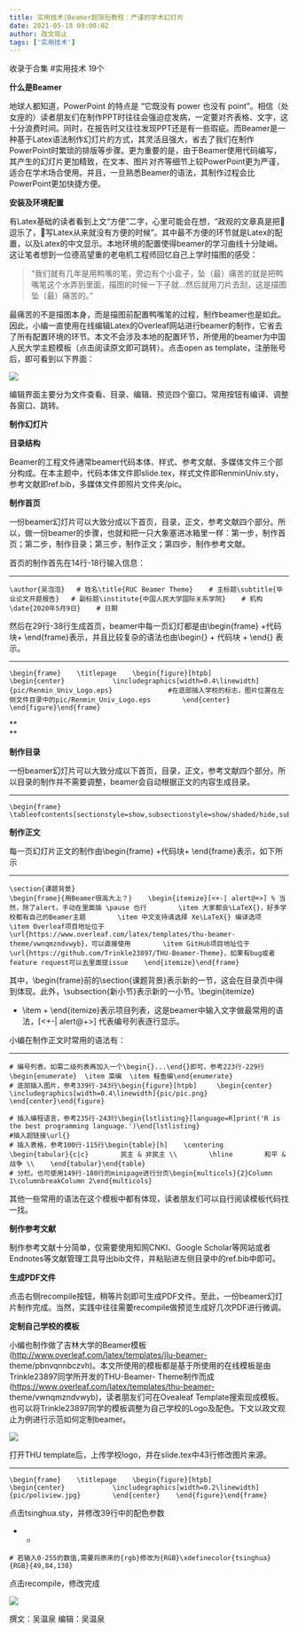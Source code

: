 ```yaml
---
title: 实用技术|Beamer超简短教程：严谨的学术幻灯片
date: 2021-05-18 09:00:02
author: 政文观止
tags: ['实用技术']
---
```



收录于合集 #实用技术 19个

  

**什么是Beamer**  

地球人都知道，PowerPoint 的特点是 “它既没有 power 也没有
point”。相信（处女座的）读者朋友们在制作PPT时往往会强迫症发病，一定要对齐表格、文字，这十分浪费时间。同时，在报告时又往往发现PPT还是有一些瑕疵。而Beamer是一种基于Latex语法制作幻灯片的方式，其灵活且强大，省去了我们在制作PowerPoint时繁琐的排版等步骤。更为重要的是，由于Beamer使用代码编写，其产生的幻灯片更加精致，在文本、图片对齐等细节上较PowerPoint更为严谨，适合在学术场合使用。并且，一旦熟悉Beamer的语法，其制作过程会比PowerPoint更加快捷方便。

  

 **安装及环境配置**

有Latex基础的读者看到上文“方便”二字，心里可能会在想，“政观的文章真是把👴逗乐了，👴写Latex从来就没有方便的时候”。其中最不方便的环节就是Latex的配置，以及Latex的中文显示。本地环境的配置使得beamer的学习曲线十分陡峭。这让笔者想到一位德高望重的老电机工程师回忆自己上学时描图的感受：

> “我们就有几年是用鸭嘴的笔，旁边有个小盒子，坠（最）痛苦的就是把鸭嘴笔这个水弄到里面，描图的时候一下子就…然后就用刀片去刮，这是描图坠（最）痛苦的。”

最痛苦的不是描图本身，而是描图前配置鸭嘴笔的过程，制作beamer也是如此。因此，小编一直使用在线编辑Latex的Overleaf网站进行beamer的制作，它省去了所有配置环境的环节。本文不会涉及本地的配置环节，所使用的beamer为中国人民大学主题模板（点击阅读原文即可跳转）。点击open
as template，注册账号后，即可看到以下界面：

![](/images/117/2.png)

编辑界面主要分为文件查看、目录、编辑、预览四个窗口。常用按钮有编译、调整各窗口、跳转。

  

 **制作幻灯片**  

 **目录结构**

Beamer的工程文件通常beamer代码本体、样式、参考文献、多媒体文件三个部分构成。在本主题中，代码本体文件即slide.tex，样式文件即RenminUniv.sty，参考文献即ref.bib，多媒体文件即照片文件夹/pic。

  

 **制作首页**

一份beamer幻灯片可以大致分成以下首页，目录，正文，参考文献四个部分。所以，做一份beamer的步骤，也就和把一只大象塞进冰箱里一样：第一步，制作首页；第二步，制作目录；第三步，制作正文；第四步，制作参考文献。

首页的制作首先在14行-18行输入信息：

  *   *   *   *   * 

    
    
    \author{吴泡泡}   # 姓名\title{RUC Beamer Theme}    # 主标题\subtitle{毕业论文开题报告}   # 副标题\institute{中国人民大学国际关系学院}    # 机构\date{2020年5月9日}    # 日期

然后在29行-38行生成首页，beamer中每一页幻灯都是由\begin{frame} +代码块+
\end{frame}表示，并且比较复杂的语法也由\begin{} + 代码块 + \end{} 表示。

  *   *   *   *   *   *   *   *   * 

    
    
    \begin{frame}    \titlepage    \begin{figure}[htpb]         \begin{center}            \includegraphics[width=0.4\linewidth]{pic/Renmin_Univ_Logo.eps}              #在底部插入学校的标志，图片位置在左侧文件目录中的pic/Renmin_Univ_Logo.eps        \end{center}    \end{figure}\end{frame}

 **  
**

 **制作目录**

一份beamer幻灯片可以大致分成以下首页，目录，正文，参考文献四个部分。所以目录的制作并不需要调整，beamer会自动根据正文的内容生成目录。

  *   *   * 

    
    
    \begin{frame}    \tableofcontents[sectionstyle=show,subsectionstyle=show/shaded/hide,subsubsectionstyle=show/shaded/hide]\end{frame}

  

 **制作正文**

每一页幻灯片正文的制作由\begin{frame} +代码块+ \end{frame}表示，如下所示

  *   *   *   *   *   *   *   *   *   * 

    
    
    \section{课题背景}  
    \begin{frame}{用Beamer很高大上？}    \begin{itemize}[<+-| alert@+>] % 当然，除了alert，手动在里面插 \pause 也行        \item 大家都会\LaTeX{}，好多学校都有自己的Beamer主题        \item 中文支持请选择 Xe\LaTeX{} 编译选项        \item Overleaf项目地址位于 \url{https://www.overleaf.com/latex/templates/thu-beamer-theme/vwnqmzndvwyb}，可以直接使用        \item GitHub项目地址位于 \url{https://github.com/Trinkle23897/THU-Beamer-Theme}，如果有bug或者feature request可以去里面提issue    \end{itemize}\end{frame}

其中，\begin{frame}前的\section{课题背景}表示新的一节，这会在目录页中得到体现。此外，\subsection{新小节}表示新的一小节。\begin{itemize}
+ \item + \end{itemize}表示项目列表，这是beamer中输入文字做最常用的语法，[<+-| alert@+>] 代表编号列表逐行显示。

  

小编在制作正文时常用的语法有：

  *   *   *   *   *   *   *   *   *   *   *   *   *   *   *   *   *   *   *   *   *   *   *   *   *   *   *   *   *   *   *   *   *   *   *   *   *   * 

    
    
    # 编号列表。如需二级列表再加入一个\begin{}...\end{}即可，参考223行-229行\begin{enumerate}  \item 菜编  \item 鲑鱼编\end{enumerate}  
    # 底部插入图片，参考339行-343行\begin{figure}[htpb]     \begin{center}        \includegraphics[width=0.4\linewidth]{pic/pic.png}     \end{center}\end{figure}  
      
    # 插入编程语言，参考235行-243行\begin{lstlisting}[language=R]print('R is the best programming language.')\end{lstlisting}  
    #插入超链接\url{}   
    # 插入表格，参考100行-115行\begin{table}[h]    \centering    \begin{tabular}{c|c}        民主 & 非民主 \\        \hline        和平 & 战争 \\    \end{tabular}\end{table}  
    # 分栏。也可使用149行-180行的minipage进行分页\begin{multicols}{2}Column 1\columnbreakColumn 2\end{multicols}

其他一些常用的语法在这个模板中都有体现，读者朋友们可以自行阅读模板代码找一找。

  

 **制作参考文献**

制作参考文献十分简单，仅需要使用知网CNKI、Google
Scholar等网站或者Endnotes等文献管理工具导出bib文件，并粘贴进左侧目录中的ref.bib中即可。

  

 **生成PDF文件**

点击右侧recompile按钮，稍等片刻即可生成PDF文件。至此，一份beamer幻灯片制作完成。当然，实践中往往需要recompile做预览生成好几次PDF进行微调。

  

 **定制自己学校的模板**

小编也制作做了吉林大学的Beamer模板(http://www.overleaf.com/latex/templates/jlu-beamer-
theme/pbnvqnnbczvh)。本文所使用的模板都是基于所使用的在线模板是由Trinkle23897同学所开发的THU-Beamer-
Theme制作而成(https://www.overleaf.com/latex/templates/thu-beamer-
theme/vwnqmzndvwyb)，读者朋友们可在Ovealeaf
Template搜索现成模板。也可以将Trinkle23897同学的模板调整为自己学校的Logo及配色。下文以政文观止为例进行示范如何定制beamer。

  

![](/images/117/3.png)

打开THU template后，上传学校logo，并在slide.tex中43行修改图片来源。

  *   *   *   *   *   *   *   * 

    
    
    \begin{frame}    \titlepage    \begin{figure}[htpb]        \begin{center}            \includegraphics[width=0.2\linewidth]{pic/poliview.jpg}        \end{center}    \end{figure}\end{frame}

点击tsinghua.sty，并修改39行中的配色参数

  *   * 

    
    
    # 若输入0-255的数值,需要将原来的{rgb}修改为{RGB}\xdefinecolor{tsinghua}{RGB}{49,84,138}

点击recompile，修改完成  

![](/images/117/4.png)

撰文：吴温泉 编辑：吴温泉

  

  

  

